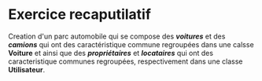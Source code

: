 # Exercice recaputilatif

Creation d'un parc automobile qui se compose des ***voitures*** et des ***camions*** qui ont des caractéristique commune regroupées dans une calsse **Voiture** et ainsi que des ***propriétaires*** et ***locataires*** qui ont des caracteristique communes regroupées, respectivement dans une classe **Utilisateur**.
